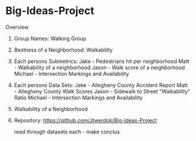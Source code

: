 # Big-Ideas-Project

Overview
1. Group Names: Walking Group
2. Bestness of a Neighborhood: Walkability
3. Each persons Submetrics:
   Jake - Pedestrians hit per neighborhood
   Matt - Walkability of a neighborhood
   Jason - Walk score of a neighborhood
   Michael - Intersection Markings and Availability
4. Each persons Data Sets:
    Jake - Allegheny County Accident Report
    Matt - Allegheny County Walk Scores
    Jason - Sidewalk to Street "Walkability" Ratio
    Michael - Intersection Markings and Availability
5. Walkability of a Neighborhood
6. Repository: 
    https://github.com/Jtwerdok/Big-Ideas-Project
    
    
    read through datasets each - make conclus
